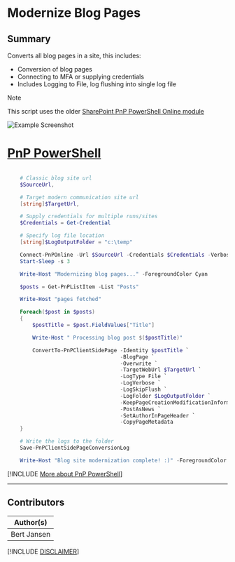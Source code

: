 

# Modernize Blog Pages

## Summary

Converts all blog pages in a site, this includes:

- Conversion of blog pages
- Connecting to MFA or supplying credentials
- Includes Logging to File, log flushing into single log file

> [!note]
> This script uses the older [SharePoint PnP PowerShell Online module](https://www.powershellgallery.com/packages/SharePointPnPPowerShellOnline/3.29.2101.0)

![Example Screenshot](assets/modern-page.png)

# [PnP PowerShell](#tab/pnpps)

```powershell

    # Classic blog site url
    $SourceUrl,

    # Target modern communication site url
    [string]$TargetUrl,

    # Supply credentials for multiple runs/sites
    $Credentials = Get-Credential

    # Specify log file location
    [string]$LogOutputFolder = "c:\temp"

    Connect-PnPOnline -Url $SourceUrl -Credentials $Credentials -Verbose
    Start-Sleep -s 3

    Write-Host "Modernizing blog pages..." -ForegroundColor Cyan

    $posts = Get-PnPListItem -List "Posts"

    Write-Host "pages fetched"

    Foreach($post in $posts)
    {
        $postTitle = $post.FieldValues["Title"]

        Write-Host " Processing blog post $($postTitle)"

        ConvertTo-PnPClientSidePage -Identity $postTitle `
                                    -BlogPage `
                                    -Overwrite `
                                    -TargetWebUrl $TargetUrl `
                                    -LogType File `
                                    -LogVerbose `
                                    -LogSkipFlush `
                                    -LogFolder $LogOutputFolder `
                                    -KeepPageCreationModificationInformation `
                                    -PostAsNews `
                                    -SetAuthorInPageHeader `
                                    -CopyPageMetadata
    }

    # Write the logs to the folder
    Save-PnPClientSidePageConversionLog

    Write-Host "Blog site modernization complete! :)" -ForegroundColor Green

```
[!INCLUDE [More about PnP PowerShell](../../docfx/includes/MORE-PNPPS.md)]
***

## Contributors

| Author(s) |
|-----------|
| Bert Jansen |

[!INCLUDE [DISCLAIMER](../../docfx/includes/DISCLAIMER.md)]

